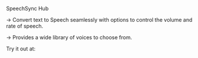 SpeechSync Hub

-> Convert text to Speech seamlessly with options to control the volume and rate of speech.

-> Provides a wide library of voices to choose from.

Try it out at: 
